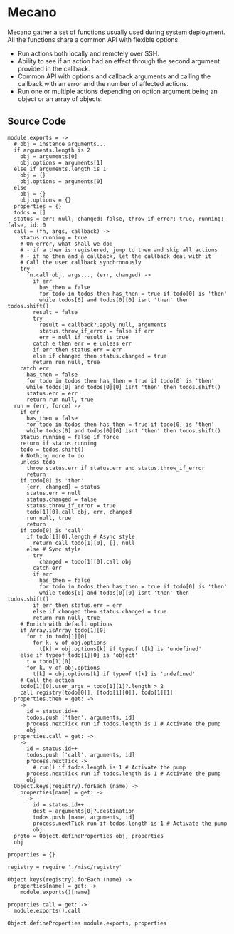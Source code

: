 # Mecano

Mecano gather a set of functions usually used during system deployment. All the
functions share a common API with flexible options.

*   Run actions both locally and remotely over SSH.
*   Ability to see if an action had an effect through the second argument
    provided in the callback.
*   Common API with options and callback arguments and calling the callback with
    an error and the number of affected actions.
*   Run one or multiple actions depending on option argument being an object or
    an array of objects.

## Source Code

    module.exports = ->
      # obj = instance arguments...
      if arguments.length is 2
        obj = arguments[0]
        obj.options = arguments[1]
      else if arguments.length is 1
        obj = {}
        obj.options = arguments[0]
      else
        obj = {}
        obj.options = {}
      properties = {}
      todos = []
      status = err: null, changed: false, throw_if_error: true, running: false, id: 0
      call = (fn, args, callback) ->
        status.running = true
        # On error, what shall we do:
        # - if a then is registered, jump to then and skip all actions
        # - if no then and a callback, let the callback deal with it
        # Call the user callback synchronously
        try
          fn.call obj, args..., (err, changed) ->
            if err
              has_then = false
              for todo in todos then has_then = true if todo[0] is 'then'
              while todos[0] and todos[0][0] isnt 'then' then todos.shift()
            result = false
            try
              result = callback?.apply null, arguments
              status.throw_if_error = false if err
              err = null if result is true
            catch e then err = e unless err
            if err then status.err = err
            else if changed then status.changed = true
            return run null, true
        catch err
          has_then = false
          for todo in todos then has_then = true if todo[0] is 'then'
          while todos[0] and todos[0][0] isnt 'then' then todos.shift()
          status.err = err
          return run null, true
      run = (err, force) ->
        if err
          has_then = false
          for todo in todos then has_then = true if todo[0] is 'then'
          while todos[0] and todos[0][0] isnt 'then' then todos.shift()
        status.running = false if force
        return if status.running
        todo = todos.shift()
        # Nothing more to do
        unless todo
          throw status.err if status.err and status.throw_if_error
          return
        if todo[0] is 'then'
          {err, changed} = status
          status.err = null
          status.changed = false
          status.throw_if_error = true
          todo[1][0].call obj, err, changed
          run null, true
          return
        if todo[0] is 'call'
          if todo[1][0].length # Async style
            return call todo[1][0], [], null
          else # Sync style
            try
              changed = todo[1][0].call obj
            catch err
            if err
              has_then = false
              for todo in todos then has_then = true if todo[0] is 'then'
              while todos[0] and todos[0][0] isnt 'then' then todos.shift()
            if err then status.err = err
            else if changed then status.changed = true
            return run null, true
        # Enrich with default options
        if Array.isArray todo[1][0]
          for t in todo[1][0]
            for k, v of obj.options
              t[k] = obj.options[k] if typeof t[k] is 'undefined'
        else if typeof todo[1][0] is 'object'
          t = todo[1][0]
          for k, v of obj.options
            t[k] = obj.options[k] if typeof t[k] is 'undefined'
        # Call the action
        todo[1][0].user_args = todo[1][1]?.length > 2
        call registry[todo[0]], [todo[1][0]], todo[1][1]
      properties.then = get: ->
        ->
          id = status.id++
          todos.push ['then', arguments, id]
          process.nextTick run if todos.length is 1 # Activate the pump
          obj
      properties.call = get: ->
        ->
          id = status.id++
          todos.push ['call', arguments, id]
          process.nextTick ->
            # run() if todos.length is 1 # Activate the pump
          process.nextTick run if todos.length is 1 # Activate the pump
          obj
      Object.keys(registry).forEach (name) ->
        properties[name] = get: ->
          ->
            id = status.id++
            dest = arguments[0]?.destination
            todos.push [name, arguments, id]
            process.nextTick run if todos.length is 1 # Activate the pump
            obj
      proto = Object.defineProperties obj, properties
      obj

    properties = {}

    registry = require './misc/registry'

    Object.keys(registry).forEach (name) ->
      properties[name] = get: ->
        module.exports()[name]

    properties.call = get: ->
      module.exports().call

    Object.defineProperties module.exports, properties




